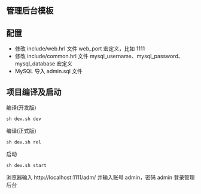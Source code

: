## 管理后台模板

## 配置
- 修改 include/web.hrl 文件 web_port 宏定义，比如 1111
- 修改 include/common.hrl 文件 mysql_username、mysql_password、mysql_database 宏定义
- MySQL 导入 admin.sql 文件

## 项目编译及启动
编译(开发版)
```shell
sh dev.sh dev
```

编译(正式版)
```shell
sh dev.sh rel
```

启动
```shell
sh dev.sh start
```

浏览器输入 http://localhost:1111/adm/ 并输入账号 admin，密码 admin 登录管理后台
